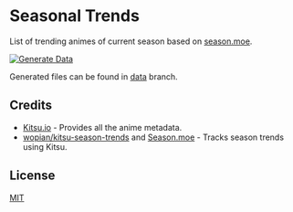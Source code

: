 # Seasonal Trends

List of trending animes of current season based on [season.moe](https://season.moe/).

[![Generate Data](https://github.com/yukino-org/seasonal-trends/actions/workflows/generate.yml/badge.svg)](https://github.com/yukino-org/seasonal-trends/actions/workflows/generate.yml)

Generated files can be found in [data](https://github.com/yukino-org/seasonal-trends/tree/data) branch.

## Credits

-   [Kitsu.io](https://kitsu.io) - Provides all the anime metadata.
-   [wopian/kitsu-season-trends](https://github.com/wopian/kitsu-season-trends/) and [Season.moe](https://season.moe/) - Tracks season trends using Kitsu.

## License

[MIT](./LICENSE)
